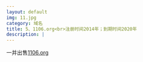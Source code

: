 ```yaml
---
layout: default
img: 11.jpg
category: 域名
title: 5、1106.org<br>注册时间2014年；到期时间2020年
description: |
---
```

  一并出售[1106.org](https://www.1106.org)
